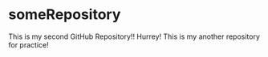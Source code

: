# someRepository
This is my second GitHub Repository!!
Hurrey! This is my another repository for practice!
